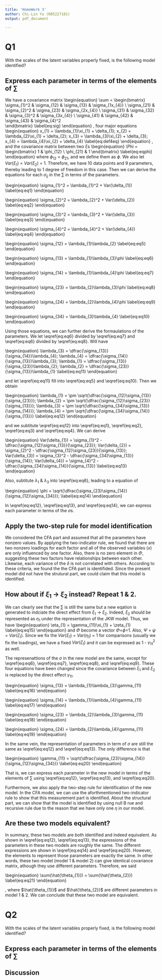 ```yaml
---
title: 'HomeWork 3'
author: Chi-Lin Yu (R05227101)
output: pdf_document

---
```


# Q1 
With the scales of the latent variables properly fixed, is the following model identified?

## Express each parameter in terms of the elements of $\sum$ 
We have a covariance matrix
\begin{equation}
\sum = 
\begin{bmatrix}
    \sigma_{1}^2    & \sigma_{12} & \sigma_{13} & \sigma_{1x_{4}} \\
    \sigma_{21} & \sigma_{2}^2    & \sigma_{23} & \sigma_{2x_{4}} \\
    \sigma_{31} & \sigma_{32} & \sigma_{3}^2    & \sigma_{3x_{4}} \\
    \sigma_{41} & \sigma_{42} & \sigma_{43} & \sigma_{4}^2  
\end{bmatrix}
\label{eq:sig}
\end{equation}
, four major equations 
\begin{equation}
x_{1} = \lambda_{1}\xi_{1} + \delta_{1};
x_{2} = \lambda_{2}\xi_{1} + \delta_{2};
x_{3} = \lambda_{3}\xi_{2} + \delta_{3};
x_{4} = \lambda_{4}\xi_{2} + \delta_{4}
\label{eq:def4eq}
\end{equation}
, and the covariance matrix between two $\xi$s
\begin{equation}
\Phi = 
\begin{bmatrix}
1 & \phi_{12} \\
\phi_{21} & 1 
\end{bmatrix}
\label{eq:eqphi}
\end{equation}
where $\phi_{12}$ = $\phi_{21}$, and we define them as $\phi$. We also let $Var(\xi_{1})$ = $Var(\xi_{2})$ = $1$. Therefore, we have $10$ data points and $9$ parameters, thereby leading to $1$ degree of freedom in this case. Then we can derive the equations for each $\sigma_{ij}$ in the $\sum$ in terms of the parameters.

\begin{equation}
\sigma_{1}^2 = \lambda_{1}^2 + Var(\delta_{1})
\label{eq:eq1}
\end{equation}

\begin{equation}
\sigma_{2}^2 = \lambda_{2}^2 + Var(\delta_{2})
\label{eq:eq2}
\end{equation}

\begin{equation}
\sigma_{3}^2 = \lambda_{3}^2 + Var(\delta_{3})
\label{eq:eq3}
\end{equation}

\begin{equation}
\sigma_{4}^2 = \lambda_{4}^2 + Var(\delta_{4})
\label{eq:eq4}
\end{equation}

\begin{equation}
\sigma_{12} = \lambda_{1}\lambda_{2}
\label{eq:eq5}
\end{equation}

\begin{equation}
\sigma_{13} = \lambda_{1}\lambda_{3}\phi
\label{eq:eq6}
\end{equation}

\begin{equation}
\sigma_{14} = \lambda_{1}\lambda_{4}\phi
\label{eq:eq7}
\end{equation}

\begin{equation}
\sigma_{23} = \lambda_{2}\lambda_{3}\phi
\label{eq:eq8}
\end{equation}

\begin{equation}
\sigma_{24} = \lambda_{2}\lambda_{4}\phi
\label{eq:eq9}
\end{equation}

\begin{equation}
\sigma_{34} = \lambda_{3}\lambda_{4}
\label{eq:eq10}
\end{equation}

Using those equations, we can further derive the formaulations of the parameters. We let \eqref{eq:eq6} divided by \eqref{eq:eq7} and \eqref{eq:eq6} divided by \eqref{eq:eq8}. Will have 

\begin{equation}
\lambda_{3} = \dfrac{\sigma_{13}}{\sigma_{14}}\lambda_{4};
\lambda_{4} = \dfrac{\sigma_{14}}{\sigma_{13}}\lambda_{3};
\lambda_{1} = \dfrac{\sigma_{13}}{\sigma_{23}}\lambda_{2};
\lambda_{2} = \dfrac{\sigma_{23}}{\sigma_{13}}\lambda_{1}
\label{eq:eq11}
\end{equation}

and let \eqref{eq:eq11} fill into \eqref{eq:eq5} and \eqref{eq:eq10}. Then we obtain

\begin{equation}
\lambda_{1} = \pm \sqrt{\dfrac{\sigma_{12}\sigma_{13}}{\sigma_{23}}};
\lambda_{2} = \pm \sqrt{\dfrac{\sigma_{12}\sigma_{23}}{\sigma_{13}}};
\lambda_{3} = \pm \sqrt{\dfrac{\sigma_{34}\sigma_{13}}{\sigma_{14}}};
\lambda_{4} = \pm \sqrt{\dfrac{\sigma_{34}\sigma_{14}}{\sigma_{13}}}
\label{eq:eq12}
\end{equation}

and we subtitute \eqref{eq:eq12} into \eqref{eq:eq1}, \eqref{eq:eq2}, \eqref{eq:eq3} and \eqref{eq:eq4}. We can derive 

\begin{equation}
Var(\delta_{1}) = \sigma_{1}^2 - \dfrac{\sigma_{12}\sigma_{13}}{\sigma_{23}};
Var(\delta_{2}) = \sigma_{2}^2 - \dfrac{\sigma_{12}\sigma_{23}}{\sigma_{13}};
Var(\delta_{3}) = \sigma_{3}^2 - \dfrac{\sigma_{34}\sigma_{13}}{\sigma_{14}};
Var(\delta_{4}) = \sigma_{4}^2 - \dfrac{\sigma_{34}\sigma_{14}}{\sigma_{13}}
\label{eq:eq13}
\end{equation}

Also, subtitute $\lambda_{1}$ &  $\lambda_{3}$ into \eqref{eq:eq6}, leading to a equation of 

\begin{equation}
\phi = \sqrt{\dfrac{\sigma_{23}\sigma_{14}}{\sigma_{12}\sigma_{34}}};
\label{eq:eq14}
\end{equation}

In \eqref{eq:eq12}, \eqref{eq:eq13}, and \eqref{eq:eq14}, we can express each parameter in terms of the $\sigma$s.

## Apply the two-step rule for model identification
We considered the CFA part and assumed that all the parameters have nonzero values. By applying the two-indicator rule, we found that there are two nonzero loadings for each factor and all of the observed variables ($x$) are only influenced by one factor. Also, there is no zero element in $\Phi$, suggesting these two factors have relationships between each other. Likewise, each variance of the $\delta$ is not correlated with others. According to these criteria, we found the the CFA part is identifided. Since the present model did not have the strutural part, we could claim that this model is identified.

## How about if $\xi_{1}$ $\rightarrow$ $\xi_{2}$ instead? Repeat 1 & 2.
We can clearly see that the $\sum$ is still the same but a new eqation is generated to indciate the direct effect from $\xi_{1}$ $\rightarrow$ $\xi_{2}$. Indeed, $\xi_{2}$ should be represented as $\eta_{1}$ under the representation of the JKW model. Thus, we have 
\begin{equation}
\eta_{1} = \gamma_{11}\xi_{1} + \zeta_{1}
\label{eq:eq15}
\end{equation}
and $\Phi$ become a vector $\Phi$=$\phi$=$1$. Also, $\Psi$ = $\psi$ = $Var(\zeta_{1})$. Since we fix the $Var(\xi_{1})$ = $Var(\eta_{1})$ = $1$ for comparisons (usually we fix the loadings), we have a fixed $Var(\zeta_{1})$ and it can be expressed as $1$ - $\gamma_{11}^2$ as well.

The represenattions of the $\sigma$ in the new model are the same, except for \eqref{eq:eq6}, \eqref{eq:eq7}, \eqref{eq:eq8}, and \eqref{eq:eq9}. These four equations have been changed since the covariance between $\xi_{1}$ and $\xi_{2}$ is replaced by the direct effect $\gamma_{11}$. 


\begin{equation}
\sigma_{13} = \lambda_{1}\lambda_{3}\gamma_{11}
\label{eq:eq16}
\end{equation}

\begin{equation}
\sigma_{14} = \lambda_{1}\lambda_{4}\gamma_{11}
\label{eq:eq17}
\end{equation}

\begin{equation}
\sigma_{23} = \lambda_{2}\lambda_{3}\gamma_{11}
\label{eq:eq18}
\end{equation}

\begin{equation}
\sigma_{24} = \lambda_{2}\lambda_{4}\gamma_{11}
\label{eq:eq19}
\end{equation}

In the same vein, the representation of parameters in term of $\sigma$ are still the same as \eqref{eq:eq12} and \eqref{eq:eq13}. The only difference is that 

\begin{equation}
\gamma_{11} = \sqrt{\dfrac{\sigma_{23}\sigma_{14}}{\sigma_{12}\sigma_{34}}}
\label{eq:eq20}
\end{equation}

That is, we can express each parameter in the new model in terms of the elements of $\sum$ using \eqref{eq:eq12}, \eqref{eq:eq13}, and \eqref{eq:eq20}.

Furthermore, we also apply the two-step rule for identification of the new model. In the CFA model, we can use the aforthmentioned two-indicator rule to show that this measurement part is identified. About the structural part, we can show that the model is identified by using null B rue and recursive rule due to the reason that we have only one $\eta$ in our model.

## Are these two models equivalent?
In summary, these two models are both identified and indeed equivalent. As shown in \eqref{eq:eq12}, \eqref{eq:eq13}, the expressions of the parameters in these two models are roughly the same. The different expressions are shown in \eqref{eq:eq14} and \eqref{eq:eq20}. However, the elements to represent those parameters are exactly the same. In other words, these two model (model 1 & model 2) can give identical covariance matrix, athough they use different parameters. Therefore, we said 

\begin{equation}
\sum(\hat{\theta_{1}}) = \sum(\hat{\theta_{2}})
\label{eq:eq21}
\end{equation}

, where $\hat{\theta_{1}}$ and $\hat{\theta_{2}}$ are different parameters in model 1 & 2. We can conclude that these two model are equivalent.

# Q2
With the scales of the latent variables properly fixed, is the following model identified?

## Express each parameter in terms of the elements of $\sum$ 


## Discussion